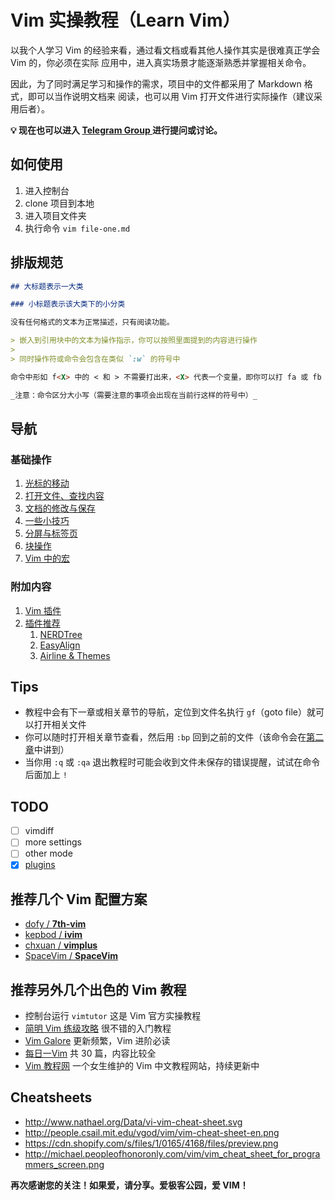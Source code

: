 # Vim 实操教程（Learn Vim）

以我个人学习 Vim 的经验来看，通过看文档或看其他人操作其实是很难真正学会 Vim 的，你必须在实际
应用中，进入真实场景才能逐渐熟悉并掌握相关命令。

因此，为了同时满足学习和操作的需求，项目中的文件都采用了 Markdown 格式，即可以当作说明文档来
阅读，也可以用 Vim 打开文件进行实际操作（建议采用后者）。

**💡 现在也可以进入 [ Telegram Group ](https://t.me/The7thVim) 进行提问或讨论。**

## 如何使用

1. 进入控制台
1. clone 项目到本地
1. 进入项目文件夹
1. 执行命令 `vim file-one.md`

## 排版规范

```Markdown
## 大标题表示一大类

### 小标题表示该大类下的小分类

没有任何格式的文本为正常描述，只有阅读功能。

> 嵌入到引用块中的文本为操作指示，你可以按照里面提到的内容进行操作
>
> 同时操作符或命令会包含在类似 `:w` 的符号中

命令中形如 f<X> 中的 < 和 > 不需要打出来，<X> 代表一个变量，即你可以打 fa 或 fb 亦或 fC

_注意：命令区分大小写（需要注意的事项会出现在当前行这样的符号中）_
```

## 导航

### 基础操作

1. [光标的移动](file-one.md)
1. [打开文件、查找内容](file-two.md)
1. [文档的修改与保存](file-three.md)
1. [一些小技巧](file-four.md)
1. [分屏与标签页](file-five.md)
1. [块操作](file-six.md)
1. [Vim 中的宏](file-seven.md)

### 附加内容

1. [Vim 插件](plugin.md)
1. [插件推荐](plugins/index.md)
    1. [NERDTree](plugins/nerdtree.md)
    1. [EasyAlign](plugins/easyalign.md)
    1. [Airline & Themes](plugins/airline.md)

## Tips

- 教程中会有下一章或相关章节的导航，定位到文件名执行 `gf`（goto file）就可以打开相关文件
- 你可以随时打开相关章节查看，然后用 `:bp` 回到之前的文件（该命令会在[第二章](file-two.md)中讲到）
- 当你用 `:q` 或 `:qa` 退出教程时可能会收到文件未保存的错误提醒，试试在命令后面加上 `!`

## TODO

- [ ] vimdiff
- [ ] more settings
- [ ] other mode
- [x] [plugins](plugin.md)

## 推荐几个 Vim 配置方案

  - [dofy / **7th-vim**](https://github.com/dofy/7th-vim)
  - [kepbod / **ivim**](https://github.com/kepbod/ivim)
  - [chxuan / **vimplus**](https://github.com/chxuan/vimplus)
  - [SpaceVim / **SpaceVim**](https://github.com/SpaceVim/SpaceVim)

## 推荐另外几个出色的 Vim 教程

- 控制台运行 `vimtutor` 这是 Vim 官方实操教程
- [简明 Vim 练级攻略](http://coolshell.cn/articles/5426.html) 很不错的入门教程
- [Vim Galore](https://github.com/mhinz/vim-galore) 更新频繁，Vim 进阶必读
- [每日一Vim](http://liuzhijun.iteye.com/category/270228) 共 30 篇，内容比较全
- [Vim 教程网](https://vim.ink) 一个女生维护的 Vim 中文教程网站，持续更新中
## Cheatsheets

- http://www.nathael.org/Data/vi-vim-cheat-sheet.svg
- http://people.csail.mit.edu/vgod/vim/vim-cheat-sheet-en.png
- https://cdn.shopify.com/s/files/1/0165/4168/files/preview.png
- http://michael.peopleofhonoronly.com/vim/vim_cheat_sheet_for_programmers_screen.png

**再次感谢您的关注！如果爱，请分享。爱极客公园，爱 VIM！**
